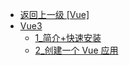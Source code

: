 - [返回上一级 [Vue]](web前端/Vue/)
- [Vue3](web前端/Vue/Vue3/)
  - [1_简介+快速安装](web前端/Vue/Vue3/1_简介+快速安装.md)
  - [2_创建一个 Vue 应用](web前端/Vue/Vue3/2_创建一个%20Vue%20应用.md)
